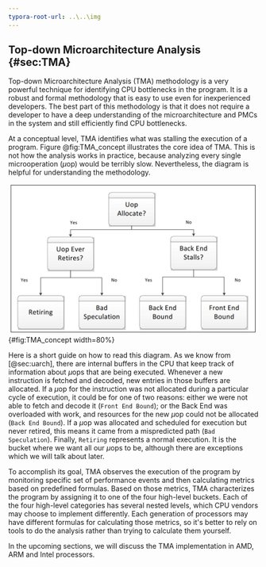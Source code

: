 ```yaml
---
typora-root-url: ..\..\img
---
```


## Top-down Microarchitecture Analysis {#sec:TMA}

Top-down Microarchitecture Analysis (TMA) methodology is a very powerful technique for identifying CPU bottlenecks in the program. It is a robust and formal methodology that is easy to use even for inexperienced developers. The best part of this methodology is that it does not require a developer to have a deep understanding of the microarchitecture and PMCs in the system and still efficiently find CPU bottlenecks.

At a conceptual level, TMA identifies what was stalling the execution of a program. Figure @fig:TMA_concept illustrates the core idea of TMA. This is not how the analysis works in practice, because analyzing every single microoperation ($\mu$op) would be terribly slow. Nevertheless, the diagram is helpful for understanding the methodology.

![The concept behind TMA's top-level breakdown. *© Image from [@TMA_ISPASS]*](../../img/pmu-features/TMAM_diag.png){#fig:TMA_concept width=80%}

Here is a short guide on how to read this diagram. As we know from [@sec:uarch], there are internal buffers in the CPU that keep track of information about $\mu$ops that are being executed. Whenever a new instruction is fetched and decoded, new entries in those buffers are allocated. If a $\mu$op for the instruction was not allocated during a particular cycle of execution, it could be for one of two reasons: either we were not able to fetch and decode it (`Front End Bound`); or the Back End was overloaded with work, and resources for the new $\mu$op could not be allocated (`Back End Bound`). If a $\mu$op was allocated and scheduled for execution but never retired, this means it came from a mispredicted path (`Bad Speculation`). Finally, `Retiring` represents a normal execution. It is the bucket where we want all our $\mu$ops to be, although there are exceptions which we will talk about later.

To accomplish its goal, TMA observes the execution of the program by monitoring specific set of performance events and then calculating metrics based on predefined formulas. Based on those metrics, TMA characterizes the program by assigning it to one of the four high-level buckets. Each of the four high-level categories has several nested levels, which CPU vendors may choose to implement differently. Each generation of processors may have different formulas for calculating those metrics, so it's better to rely on tools to do the analysis rather than trying to calculate them yourself.

In the upcoming sections, we will discuss the TMA implementation in AMD, ARM and Intel processors.
